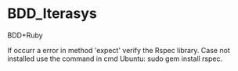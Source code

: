 # BDD_Iterasys
BDD+Ruby

If occurr a error in method 'expect' verify the Rspec library. Case not installed use the command in cmd Ubuntu: sudo gem install rspec.
